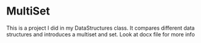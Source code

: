 # MultiSet
This is a project I did in my DataStructures class. It compares different data structures and introduces a multiset and set.
Look at docx file for more info
